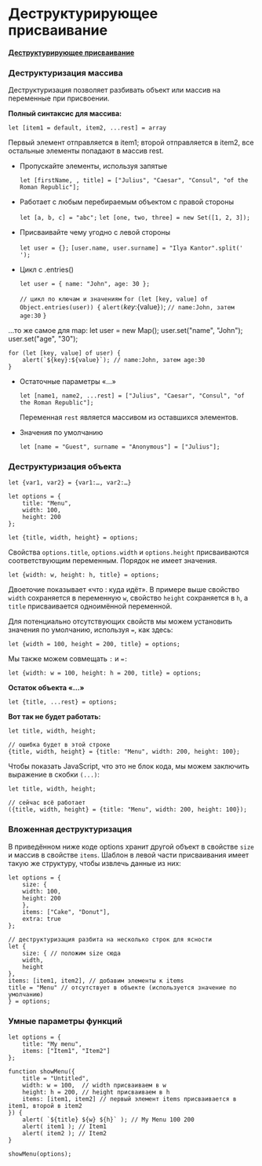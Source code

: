 # Деструктурирующее присваивание

#### [Деструктурирующее присваивание](https://learn.javascript.ru/destructuring-assignment)

### Деструктуризация массива

Деструктуризация позволяет разбивать объект или массив на переменные при присвоении.

**Полный синтаксис для массива:**

    let [item1 = default, item2, ...rest] = array

Первый элемент отправляется в item1; второй отправляется в item2, все остальные элементы попадают в массив rest.

- Пропускайте элементы, используя запятые

  `let [firstName, , title] = ["Julius", "Caesar", "Consul", "of the Roman Republic"];`
- Работает с любым перебираемым объектом с правой стороны

  `let [a, b, c] = "abc";`
  `let [one, two, three] = new Set([1, 2, 3]);`
- Присваивайте чему угодно с левой стороны

  `let user = {};`
  `[user.name, user.surname] = "Ilya Kantor".split(' ');`
- Цикл с .entries()

  `let user = {
  name: "John",
  age: 30
  };`

  `// цикл по ключам и значениям`
  `for (let [key, value] of Object.entries(user)) {`
  `alert(`${key}:${value}`)`; `// name:John, затем age:30`
  `}`

…то же самое для map:
let user = new Map();
user.set("name", "John");
user.set("age", "30");

    for (let [key, value] of user) {
        alert(`${key}:${value}`); // name:John, затем age:30
    }

- Остаточные параметры «…»

  `let [name1, name2, ...rest] = ["Julius", "Caesar", "Consul", "of the Roman Republic"];`

  Переменная `rest` является массивом из оставшихся элементов.

- Значения по умолчанию

  `let [name = "Guest", surname = "Anonymous"] = ["Julius"];`

### Деструктуризация объекта

    let {var1, var2} = {var1:…, var2:…}

    let options = {
        title: "Menu",
        width: 100,
        height: 200
    };
    
    let {title, width, height} = options;

Свойства `options.title`, `options.width` и `options.height` присваиваются соответствующим переменным. Порядок не имеет
значения.

    let {width: w, height: h, title} = options;

Двоеточие показывает «что : куда идёт». В примере выше свойство `width` сохраняется в переменную `w`, свойство `height`
сохраняется в `h`, а `title` присваивается одноимённой переменной.

Для потенциально отсутствующих свойств мы можем установить значения по умолчанию, используя `=`, как здесь:

    let {width = 100, height = 200, title} = options;

Мы также можем совмещать `:` и `=:`

    let {width: w = 100, height: h = 200, title} = options;

**Остаток объекта «…»**

    let {title, ...rest} = options;

**Вот так не будет работать:**

    let title, width, height;
    
    // ошибка будет в этой строке
    {title, width, height} = {title: "Menu", width: 200, height: 100};

Чтобы показать JavaScript, что это не блок кода, мы можем заключить выражение в скобки `(...)`:

    let title, width, height;
    
    // сейчас всё работает
    ({title, width, height} = {title: "Menu", width: 200, height: 100});

### Вложенная деструктуризация

В приведённом ниже коде options хранит другой объект в свойстве `size` и массив в свойстве `items`. Шаблон в левой части
присваивания имеет такую же структуру, чтобы извлечь данные из них:

    let options = {
        size: {
        width: 100,
        height: 200
        },
        items: ["Cake", "Donut"],
        extra: true
    };
    
    // деструктуризация разбита на несколько строк для ясности
    let {
        size: { // положим size сюда
        width,
        height
    },
    items: [item1, item2], // добавим элементы к items
    title = "Menu" // отсутствует в объекте (используется значение по умолчанию)
    } = options;

### Умные параметры функций

    let options = {
        title: "My menu",
        items: ["Item1", "Item2"]
    };
    
    function showMenu({
        title = "Untitled",
        width: w = 100,  // width присваиваем в w
        height: h = 200, // height присваиваем в h
        items: [item1, item2] // первый элемент items присваивается в item1, второй в item2
    }) {
        alert( `${title} ${w} ${h}` ); // My Menu 100 200
        alert( item1 ); // Item1
        alert( item2 ); // Item2
    }
    
    showMenu(options);

